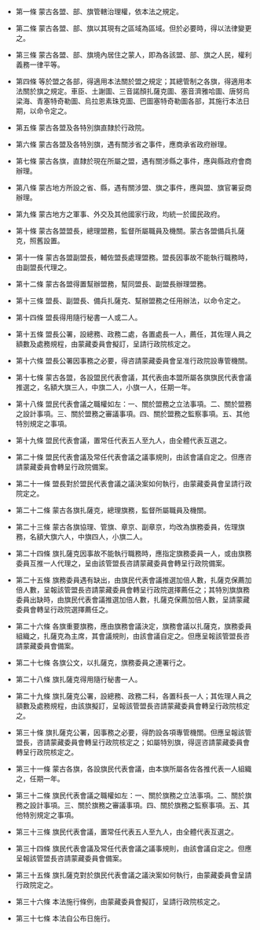 * 第一條 蒙古各盟、部、旗管轄治理權，依本法之規定。

* 第二條 蒙古各盟、部、旗以其現有之區域為區域。但於必要時，得以法律變更之。

* 第三條 蒙古各盟、部、旗境內居住之蒙人，即為各該盟、部、旗之人民，權利義務一律平等。

* 第四條 等於盟之各部，得適用本法關於盟之規定；其總管制之各旗，得適用本法關於旗之規定。車臣、土謝圖、三音諾顏扎薩克圖、塞音濟雅哈圖、唐努烏梁海、青塞特奇勒圖、烏拉恩素珠克圖、巴圖塞特奇勒圖各部，其施行本法日期，以命令定之。

* 第五條 蒙古各盟及各特別旗直隸於行政院。

* 第六條 蒙古各盟及各特別旗，遇有關涉省之事件，應商承省政府辦理。

* 第七條 蒙古各旗，直隸於現在所屬之盟，遇有關涉縣之事件，應與縣政府會商辦理。

* 第八條 蒙古地方所設之省、縣，遇有關涉盟、旗之事件，應與盟、旗官署妥商辦理。

* 第九條 蒙古地方之軍事、外交及其他國家行政，均統一於國民政府。

* 第十條 蒙古各盟盟長，總理盟務，監督所屬職員及機關。蒙古各盟備兵扎薩克，照舊設置。

* 第十一條 蒙古各盟副盟長，輔佐盟長處理盟務。盟長因事故不能執行職務時，由副盟長代理之。

* 第十二條 蒙古各盟得置幫辦盟務，幫同盟長、副盟長辦理盟務。

* 第十三條 盟長、副盟長、備兵扎薩克、幫辦盟務之任用辦法，以命令定之。

* 第十四條 盟長得用隨行秘書一人或二人。

* 第十五條 盟長公署，設總務、政務二處，各置處長一人，薦任，其佐理人員之額數及處務規程，由蒙藏委員會擬訂，呈請行政院核定之。

* 第十六條 盟長公署因事務之必要，得咨請蒙藏委員會呈准行政院設專管機關。

* 第十七條 蒙古各盟，各設盟民代表會議，其代表由本盟所屬各旗旗民代表會議推選之，名額大旗三人，中旗二人，小旗一人，任期一年。

* 第十八條 盟民代表會議之職權如左：一、關於盟務之立法事項。二、關於盟務之設計事項。三、關於盟務之審議事項。四、關於盟務之監察事項。五、其他特別規定之事項。

* 第十九條 盟民代表會議，置常任代表五人至九人，由全體代表互選之。

* 第二十條 盟民代表會議及常任代表會議之議事規則，由該會議自定之。但應咨請蒙藏委員會轉呈行政院備案。

* 第二十一條 盟長對於盟民代表會議之議決案如何執行，由蒙藏委員會呈請行政院定之。

* 第二十二條 蒙古各旗扎薩克，總理旗務，監督所屬職員及機關。

* 第二十三條 蒙古各旗協理、管旗、章京、副章京，均改為旗務委員，佐理旗務，名額大旗六人，中旗四人，小旗二人。

* 第二十四條 旗扎薩克因事故不能執行職務時，應指定旗務委員一人，或由旗務委員互推一人代理之，呈由該管盟長咨請蒙藏委員會轉呈行政院備案。

* 第二十五條 旗務委員遇有缺出，由旗民代表會議推選加倍人數，扎薩克保薦加倍人數，呈報該管盟長咨請蒙藏委員會轉呈行政院選擇薦任之；其特別旗旗務委員出缺時，由旗民代表會議推選加倍人數，扎薩克保薦加倍人數，呈請蒙藏委員會轉呈行政院選擇薦任之。

* 第二十六條 各旗重要旗務，應由旗務會議決定，旗務會議以扎薩克，旗務委員組織之，扎薩克為主席，其會議規則，由該會議自定之。但應呈報該管盟長咨請蒙藏委員會備案。

* 第二十七條 各旗公文，以扎薩克，旗務委員之連署行之。

* 第二十八條 旗扎薩克得用隨行秘書一人。

* 第二十九條 旗扎薩克公署，設總務、政務二科，各置科長一人；其佐理人員之額數及處務規程，由該旗擬訂，呈報該管盟長咨請蒙藏委員會轉呈行政院核定之。

* 第三十條 旗扎薩克公署，因事務之必要，得酌設各項專管機關。但應呈報該管盟長，咨請蒙藏委員會轉呈行政院核定之；如屬特別旗，得逕咨請蒙藏委員會轉呈行政院核定之。

* 第三十一條 蒙古各旗，各設旗民代表會議，由本旗所屬各佐各推代表一人組織之，任期一年。

* 第三十二條 旗民代表會議之職權如左：一、關於旗務之立法事項。二、關於旗務之設計事項。三、關於旗務之審議事項。四、關於旗務之監察事項。五、其他特別規定之事項。

* 第三十三條 旗民代表會議，置常任代表五人至九人，由全體代表互選之。

* 第三十四條 旗民代表會議及常任代表會議之議事規則，由該會議自定之。但應呈報該管盟長咨請蒙藏委員會備案。

* 第三十五條 旗扎薩克對於旗民代表會議之議決案如何執行，由蒙藏委員會呈請行政院定之。

* 第三十六條 本法施行條例，由蒙藏委員會擬訂，呈請行政院核定之。

* 第三十七條 本法自公布日施行。


